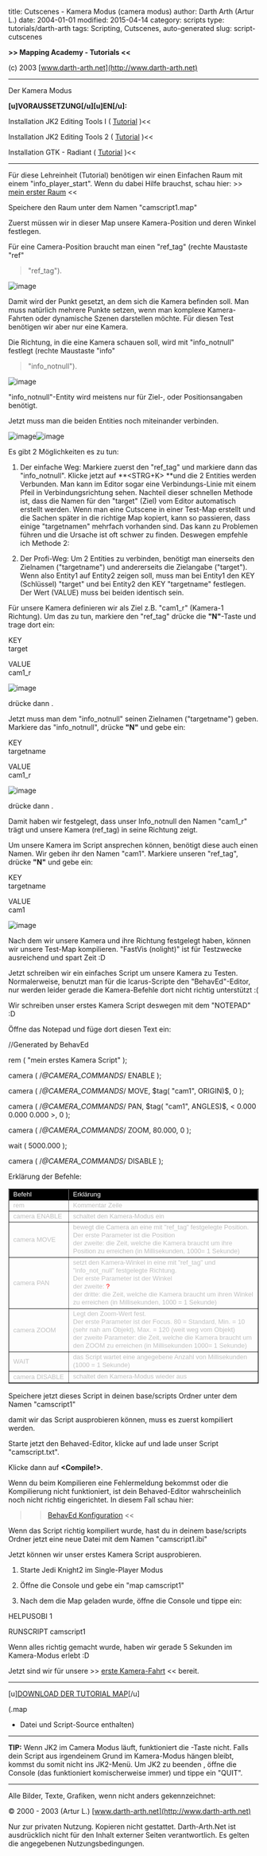 ﻿title: Cutscenes - Kamera Modus (camera modus)
author: Darth Arth (Artur L.)
date: 2004-01-01
modified: 2015-04-14
category: scripts
type: tutorials/darth-arth
tags: Scripting, Cutscenes, auto-generated
slug: script-cutscenes

**>>
Mapping Academy - Tutorials <<**

 

(c)
2003 [www.darth-arth.net](http://www.darth-arth.net)

----

Der Kamera Modus

**[u]VORAUSSETZUNG[/u][u]EN[/u]:**

>>
Installation JK2 Editing Tools I ( [Tutorial](../../radiant/jk2_etools1.htm)
)<<

>>
Installation JK2 Editing Tools 2 ( [Tutorial](../../radiant/jk2_etools2.htm)
)<<

>>
Installation GTK - Radiant ( [Tutorial](../../radiant/gtk_radiant.htm)
)<<

 

----

Für diese Lehreinheit (Tutorial)
benötigen wir einen Einfachen Raum mit einem "info_player_start".
Wenn du dabei Hilfe brauchst, schau hier: >> [mein
erster Raum](../../mapping/firstroom/firstroom.htm) <<

Speichere den Raum unter dem
Namen "camscript1.map"

Zuerst müssen wir in dieser Map
unsere Kamera-Position und deren Winkel festlegen.

Für eine Camera-Position braucht
man einen "ref_tag"
(rechte Maustaste "ref"
> "ref_tag"). 

![image]({filename}ref_tag.jpg)

Damit wird der Punkt gesetzt, an
dem sich die Kamera befinden soll. Man muss natürlich mehrere Punkte setzen,
wenn man komplexe Kamera-Fahrten oder dynamische Szenen darstellen möchte. Für
diesen Test benötigen wir aber nur eine Kamera.

Die Richtung, in die eine Kamera schauen soll, wird mit "info_notnull"
festlegt (rechte Maustaste "info"
> "info_notnull"). 

![image]({filename}info_notnull.jpg)

"info_notnull"-Entity
wird meistens nur für Ziel-, oder Positionsangaben benötigt.

Jetzt muss man die beiden
Entities noch miteinander verbinden. 

![image]({filename}ent_connect_2d.jpg)![image]({filename}ent_connect.jpg)

Es gibt 2 Möglichkeiten es zu
tun:

1. Der einfache Weg: Markiere
zuerst den "ref_tag"
und markiere dann das "info_notnull".
Klicke jetzt auf **<STRG+K>
**und die 2 Entities werden
Verbunden. Man kann im Editor sogar eine Verbindungs-Linie
mit einem Pfeil in Verbindungsrichtung sehen. Nachteil dieser schnellen Methode
ist, dass die Namen für den "target"
(Ziel) vom Editor automatisch erstellt werden. Wenn man eine Cutscene in einer
Test-Map erstellt und die Sachen später in die richtige Map kopiert, kann so passieren,
dass einige "targetnamen"
mehrfach vorhanden sind. Das kann zu Problemen führen und die Ursache ist oft
schwer zu finden. Deswegen empfehle ich Methode 2:

2. Der Profi-Weg: Um 2 Entities
zu verbinden, benötigt man einerseits den Zielnamen ("targetname")
und andererseits die Zielangabe ("target").
Wenn also Entity1
auf Entity2
zeigen soll, muss man bei Entity1
den KEY (Schlüssel) "target"
und bei Entity2
den KEY "targetname"
festlegen. Der Wert (VALUE) muss bei beiden identisch sein.

Für unsere Kamera definieren wir
als Ziel z.B. "cam1_r"
(Kamera-1 Richtung). Um das zu tun, markiere den "ref_tag"
drücke die **"N"**-Taste
und trage dort ein:

KEY        
target

VALUE    
cam1_r

 

![image]({filename}key_target.jpg)

 

drücke
dann **<ENTER>**. 

Jetzt
muss man dem "info_notnull"
seinen Zielnamen ("targetname")
geben. Markiere das "info_notnull",
drücke **"N"**
und gebe ein:

 

KEY        
targetname

VALUE    
cam1_r

 

![image]({filename}key_targetname.jpg)

drücke dann **<ENTER>**. 

Damit haben wir festgelegt, dass
unser Info_notnull
den Namen "cam1_r"
trägt und unsere Kamera (ref_tag)
in seine Richtung zeigt. 

Um unsere Kamera im Script
ansprechen können, benötigt diese auch einen Namen. Wir geben ihr den Namen
"cam1".
Markiere unseren "ref_tag",
drücke **"N"**
und gebe ein:

KEY        
targetname

VALUE    
cam1

 

![image]({filename}key_targetname2.jpg)

Nach dem wir unsere Kamera und
ihre Richtung festgelegt haben, können wir unsere Test-Map kompilieren. "FastVis
(nolight)" ist für
Testzwecke ausreichend und spart Zeit :D

Jetzt schreiben wir ein einfaches
Script um unsere Kamera zu Testen. Normalerweise, benutzt man für die
Icarus-Scripte den "BehavEd"-Editor, nur werden leider gerade die
Kamera-Befehle dort nicht richtig unterstützt :(

Wir schreiben unser erstes
Kamera Script deswegen mit dem "NOTEPAD" :D

Öffne das Notepad und füge dort
diesen Text ein:

//Generated by BehavEd

 rem ( "mein erstes Kamera Script" );

camera ( /*@CAMERA_COMMANDS*/ ENABLE );

 camera ( /*@CAMERA_COMMANDS*/ MOVE, $tag( "cam1", ORIGIN)$, 0 );

 camera ( /*@CAMERA_COMMANDS*/ PAN, $tag( "cam1", ANGLES)$, < 0.000 0.000 0.000 >, 0 );

 camera ( /*@CAMERA_COMMANDS*/ ZOOM, 80.000, 0 );

 wait ( 5000.000 );

camera ( /*@CAMERA_COMMANDS*/ DISABLE );

Erklärung der Befehle:

<table border="1" width="100%">
 <tr>
  <td style="background-color: #000000" width="24%">
   <font color="#FFFFFF" face="Arial" size="2">
    Befehl
   </font>
  </td>
  <td style="background-color: #000000" width="76%">
   <font color="#FFFFFF" face="Arial" size="2">
    Erklärung
   </font>
  </td>
 </tr>
 <tr>
  <td width="24%">
   <font color="#C0C0C0" face="Arial" size="2">
    rem
   </font>
  </td>
  <td width="76%">
   <font color="#C0C0C0" face="Arial" size="2">
    Kommentar Zeile
   </font>
  </td>
 </tr>
 <tr>
  <td width="24%">
   <font color="#C0C0C0" face="Arial" size="2">
    camera ENABLE
   </font>
  </td>
  <td width="76%">
   <font color="#C0C0C0" face="Arial" size="2">
    schaltet den
      Kamera-Modus ein
   </font>
  </td>
 </tr>
 <tr>
  <td width="24%">
   <font color="#C0C0C0" face="Arial" size="2">
    camera MOVE
   </font>
  </td>
  <td width="76%">
   <p style="word-spacing: 0; line-height: 100%; margin-top: 0; margin-bottom: 0">
    <font color="#C0C0C0" face="Arial" size="2">
     bewegt
      die Camera an eine mit "ref_tag" festgelegte Position.
    </font>
   </p>
   <p style="word-spacing: 0; line-height: 100%; margin-top: 0; margin-bottom: 0">
    <font color="#C0C0C0" face="Arial" size="2">
     Der
      erste Parameter ist die Position
    </font>
   </p>
   <p style="word-spacing: 0; line-height: 100%; margin-top: 0; margin-bottom: 0">
    <font color="#C0C0C0" face="Arial" size="2">
     der
      zweite: die Zeit, welche die Kamera braucht um ihre Position zu erreichen
      (in Millisekunden, 1000= 1 Sekunde)
    </font>
   </p>
  </td>
 </tr>
 <tr>
  <td width="24%">
   <font color="#C0C0C0" face="Arial" size="2">
    camera PAN
   </font>
  </td>
  <td width="76%">
   <p style="word-spacing: 0; line-height: 100%; margin-top: 0; margin-bottom: 0">
    <font color="#C0C0C0" face="Arial" size="2">
     setzt
      den Kamera-Winkel in eine mit "ref_tag" und "info_not_null"
      festgelegte Richtung.
    </font>
   </p>
   <p style="word-spacing: 0; line-height: 100%; margin-top: 0; margin-bottom: 0">
    <font color="#C0C0C0" face="Arial" size="2">
     Der
      erste Parameter ist der Winkel
    </font>
   </p>
   <p style="word-spacing: 0; line-height: 100%; margin-top: 0; margin-bottom: 0">
    <font color="#C0C0C0" face="Arial" size="2">
     der
      zweite:
    </font>
    <font color="#FF0000" face="Arial" size="2">
     ?
    </font>
   </p>
   <p style="word-spacing: 0; line-height: 100%; margin-top: 0; margin-bottom: 0">
    <font color="#C0C0C0" face="Arial" size="2">
     der
      dritte: die Zeit, welche die Kamera braucht um ihren Winkel zu erreichen
      (in Millisekunden, 1000 = 1 Sekunde)
    </font>
   </p>
  </td>
 </tr>
 <tr>
  <td width="24%">
   <font color="#C0C0C0" face="Arial" size="2">
    camera ZOOM
   </font>
  </td>
  <td width="76%">
   <p style="word-spacing: 0; line-height: 100%; margin-top: 0; margin-bottom: 0">
    <font color="#C0C0C0" face="Arial" size="2">
     Legt
      den Zoom-Wert fest.
    </font>
   </p>
   <p style="word-spacing: 0; line-height: 100%; margin-top: 0; margin-bottom: 0">
    <font color="#C0C0C0" face="Arial" size="2">
     Der
      erste Parameter ist der Focus. 80 = Standard, Min. = 10 (sehr nah am
      Objekt), Max. = 120 (weit weg vom Objekt)
    </font>
   </p>
   <p style="word-spacing: 0; line-height: 100%; margin-top: 0; margin-bottom: 0">
    <font color="#C0C0C0" face="Arial" size="2">
     der
      zweite Parameter: die Zeit, welche die Kamera braucht um den ZOOM zu
      erreichen (in Millisekunden 1000= 1 Sekunde)
    </font>
   </p>
  </td>
 </tr>
 <tr>
  <td width="24%">
   <font color="#C0C0C0" face="Arial" size="2">
    WAIT
   </font>
  </td>
  <td width="76%">
   <p style="word-spacing: 0; line-height: 100%; margin-top: 0; margin-bottom: 0">
    <font color="#C0C0C0" face="Arial" size="2">
     das
      Script wartet eine angegebene Anzahl von Millisekunden (1000 = 1 Sekunde)
    </font>
   </p>
  </td>
 </tr>
 <tr>
  <td width="24%">
   <font color="#C0C0C0" face="Arial" size="2">
    camera DISABLE
   </font>
  </td>
  <td width="76%">
   <p style="word-spacing: 0; line-height: 100%; margin-top: 0; margin-bottom: 0">
    <font color="#C0C0C0" face="Arial" size="2">
     schaltet
      den Kamera-Modus wieder aus
    </font>
   </p>
  </td>
 </tr>
</table>

Speichere jetzt dieses Script in
deinen base/scripts Ordner
unter dem Namen "camscript1"

damit
wir das Script ausprobieren können, muss es zuerst kompiliert werden. 

 

Starte
jetzt den Behaved-Editor, klicke auf **<OPEN>**
und lade unser Script "camscript.txt". 

Klicke
dann auf  **<Compile!>**. 

 

Wenn
du beim Kompilieren eine Fehlermeldung bekommst oder die Kompilierung nicht
funktioniert, ist dein Behaved-Editor
wahrscheinlich noch nicht richtig eingerichtet. In diesem Fall schau hier: 
>> [BehavEd
Konfiguration](../../behaved/behaved.htm) <<

Wenn das Script richtig
kompiliert wurde, hast du in deinem base/scripts
Ordner jetzt eine neue Datei mit dem Namen "camscript1.ibi"

Jetzt können wir unser erstes
Kamera Script ausprobieren.

1. Starte Jedi Knight2 im
Single-Player Modus

2. Öffne die Console und gebe
ein "map camscript1"

3. Nach dem die Map geladen
wurde, öffne die Console und tippe ein:

HELPUSOBI
1

RUNSCRIPT
camscript1

 

Wenn
alles richtig gemacht wurde, haben wir gerade 5 Sekunden im Kamera-Modus erlebt
:D 

 

Jetzt
sind wir  für unsere >> [erste
Kamera-Fahrt](../cam2/camera2.htm) <<  bereit.

 

----

 

[u][DOWNLOAD
DER TUTORIAL MAP](../../downloads/camscript1.zip)[/u]

(.map
- Datei und Script-Source enthalten)

 

----

**TIP:**
Wenn JK2 im Camera Modus läuft, funktioniert die <ESC>-Taste nicht. Falls
dein Script aus irgendeinem Grund im Kamera-Modus hängen bleibt, kommst du
somit nicht ins JK2-Menü. Um JK2 zu beenden , öffne die Console (das
funktioniert komischerweise immer) und tippe ein "QUIT".

----

Alle
  Bilder, Texte, Grafiken, wenn nicht anders gekennzeichnet: 

©
  2000 - 2003 (Artur L.) [www.darth-arth.net](http://www.darth-arth.net)

Nur
  zur privaten Nutzung. Kopieren nicht gestattet. Darth-Arth.Net ist ausdrücklich
  nicht für den Inhalt externer Seiten verantwortlich. Es gelten die
  angegebenen Nutzungsbedingungen.

